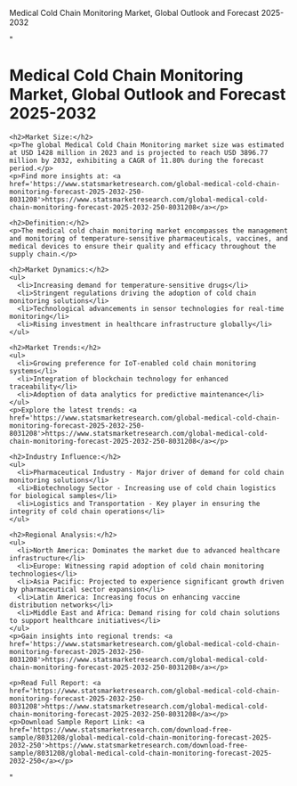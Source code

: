 Medical Cold Chain Monitoring Market, Global Outlook and Forecast 2025-2032

"<html>
  <body>
    <h1>Medical Cold Chain Monitoring Market, Global Outlook and Forecast 2025-2032</h1>
    
    <h2>Market Size:</h2>
    <p>The global Medical Cold Chain Monitoring market size was estimated at USD 1428 million in 2023 and is projected to reach USD 3896.77 million by 2032, exhibiting a CAGR of 11.80% during the forecast period.</p>
    <p>Find more insights at: <a href='https://www.statsmarketresearch.com/global-medical-cold-chain-monitoring-forecast-2025-2032-250-8031208'>https://www.statsmarketresearch.com/global-medical-cold-chain-monitoring-forecast-2025-2032-250-8031208</a></p>
    
    <h2>Definition:</h2>
    <p>The medical cold chain monitoring market encompasses the management and monitoring of temperature-sensitive pharmaceuticals, vaccines, and medical devices to ensure their quality and efficacy throughout the supply chain.</p>
    
    <h2>Market Dynamics:</h2>
    <ul>
      <li>Increasing demand for temperature-sensitive drugs</li>
      <li>Stringent regulations driving the adoption of cold chain monitoring solutions</li>
      <li>Technological advancements in sensor technologies for real-time monitoring</li>
      <li>Rising investment in healthcare infrastructure globally</li>
    </ul>
    
    <h2>Market Trends:</h2>
    <ul>
      <li>Growing preference for IoT-enabled cold chain monitoring systems</li>
      <li>Integration of blockchain technology for enhanced traceability</li>
      <li>Adoption of data analytics for predictive maintenance</li>
    </ul>
    <p>Explore the latest trends: <a href='https://www.statsmarketresearch.com/global-medical-cold-chain-monitoring-forecast-2025-2032-250-8031208'>https://www.statsmarketresearch.com/global-medical-cold-chain-monitoring-forecast-2025-2032-250-8031208</a></p>
    
    <h2>Industry Influence:</h2>
    <ul>
      <li>Pharmaceutical Industry - Major driver of demand for cold chain monitoring solutions</li>
      <li>Biotechnology Sector - Increasing use of cold chain logistics for biological samples</li>
      <li>Logistics and Transportation - Key player in ensuring the integrity of cold chain operations</li>
    </ul>
    
    <h2>Regional Analysis:</h2>
    <ul>
      <li>North America: Dominates the market due to advanced healthcare infrastructure</li>
      <li>Europe: Witnessing rapid adoption of cold chain monitoring technologies</li>
      <li>Asia Pacific: Projected to experience significant growth driven by pharmaceutical sector expansion</li>
      <li>Latin America: Increasing focus on enhancing vaccine distribution networks</li>
      <li>Middle East and Africa: Demand rising for cold chain solutions to support healthcare initiatives</li>
    </ul>
    <p>Gain insights into regional trends: <a href='https://www.statsmarketresearch.com/global-medical-cold-chain-monitoring-forecast-2025-2032-250-8031208'>https://www.statsmarketresearch.com/global-medical-cold-chain-monitoring-forecast-2025-2032-250-8031208</a></p>
    
    <p>Read Full Report: <a href='https://www.statsmarketresearch.com/global-medical-cold-chain-monitoring-forecast-2025-2032-250-8031208'>https://www.statsmarketresearch.com/global-medical-cold-chain-monitoring-forecast-2025-2032-250-8031208</a></p>
    <p>Download Sample Report Link: <a href='https://www.statsmarketresearch.com/download-free-sample/8031208/global-medical-cold-chain-monitoring-forecast-2025-2032-250'>https://www.statsmarketresearch.com/download-free-sample/8031208/global-medical-cold-chain-monitoring-forecast-2025-2032-250</a></p>
  </body>
</html>"
